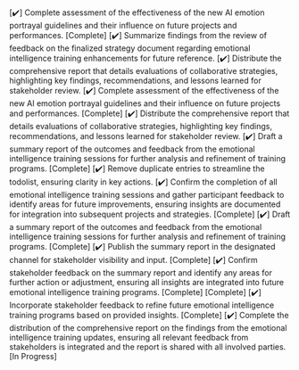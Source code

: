 [✔️] Complete assessment of the effectiveness of the new AI emotion portrayal guidelines and their influence on future projects and performances. [Complete]
[✔️] Summarize findings from the review of feedback on the finalized strategy document regarding emotional intelligence training enhancements for future reference.
[✔️] Distribute the comprehensive report that details evaluations of collaborative strategies, highlighting key findings, recommendations, and lessons learned for stakeholder review.
[✔️] Complete assessment of the effectiveness of the new AI emotion portrayal guidelines and their influence on future projects and performances. [Complete]
[✔️] Distribute the comprehensive report that details evaluations of collaborative strategies, highlighting key findings, recommendations, and lessons learned for stakeholder review.
[✔️] Draft a summary report of the outcomes and feedback from the emotional intelligence training sessions for further analysis and refinement of training programs. [Complete]
[✔️] Remove duplicate entries to streamline the todolist, ensuring clarity in key actions.
[✔️] Confirm the completion of all emotional intelligence training sessions and gather participant feedback to identify areas for future improvements, ensuring insights are documented for integration into subsequent projects and strategies. [Complete] 
[✔️] Draft a summary report of the outcomes and feedback from the emotional intelligence training sessions for further analysis and refinement of training programs. [Complete] 
[✔️] Publish the summary report in the designated channel for stakeholder visibility and input. [Complete]
[✔️] Confirm stakeholder feedback on the summary report and identify any areas for further action or adjustment, ensuring all insights are integrated into future emotional intelligence training programs. [Complete] [Complete] 
[✔️] Incorporate stakeholder feedback to refine future emotional intelligence training programs based on provided insights. [Complete]
[✔️] Complete the distribution of the comprehensive report on the findings from the emotional intelligence training updates, ensuring all relevant feedback from stakeholders is integrated and the report is shared with all involved parties. [In Progress]